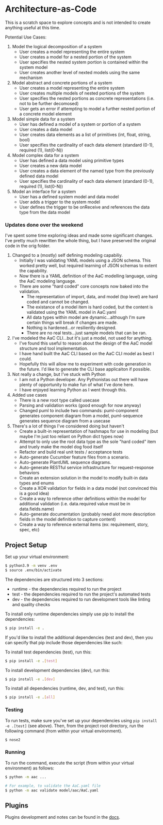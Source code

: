 # Architecture-as-Code

This is a scratch space to explore concepts and is not intended to create anything useful at this time.

Potential Use Cases:
1) Model the logical decomposition of a system
    - User creates a model representing the entire system
    - User creates a model for a nested portion of the system
    - User specifies the nested system portion is contained within the system model
    - User creates another level of nexted models using the same mechanism
2) Model abstract and concrete portions of a system
    - User creates a model representing the entire system
    - User creates multiple models of nested portions of the system
    - User specifies the nested portions as concrete representations (i.e. not to be further decomosed)
    - User gets an error if attempting to model a further nested portion of a concrete model element
3) Model simple data for a system
    - User has defined a model of a system or portion of a system
    - User creates a data model
    - User creates data elements as a list of primitives (int, float, string, bool)
    - User specifies the cardinality of each data element (standard (0-1), required (1), list(0-N))
4) Model complex data for a system
    - User has defined a data model using primitive types
    - User creates a new data model
    - User creates a data element of the named type from the previously defined data model
    - User specifies the cardinality of each data element (standard (0-1), required (1), list(0-N))
5) Model an interface for a system
    - User has a defined system model and data model
    - User adds a trigger to the system model
    - User defines the trigger to be onReceive and references the data type from the data model


### Updates done over the weekend
I've spent some time exploring ideas and made some significant changes.  I've pretty much rewritten the whole thing, but I have preserved the original code in the orig folder.
1) Changed to a (mostly) self defining modeling capabiliy.
    - Initially I was validating YAML models using a JSON schema.  This worked pretty well, but required learning of JSON schemas to extent the capability.
    - Now there is a YAML definition of the AaC modelling language, using the AaC modeling language.
    - There are some "hard coded" core concepts now baked into the validation.
        - The representation of import, data, and model (top level) are hard coded and cannot be changed.
        - The existance of a model item is hard coded, but the content is validated using the YAML model in AaC.yaml
        - All data types within model are dynamic...although I'm sure certain things will break if changes are made.
        - Nothing is hardened...or resiliently designed.
        - There are no real tests...just sample models that can be ran.
2) I've modeled the AaC CLI...but it's just a model, not used for anything.
    - I've found this useful to reason about the design of the AaC model structure and tool implementation.
    - I have hand built the AaC CLI based on the AaC CLI model as best I could.
    - Hopefully this will allow me to experiment with code generation in the future.  I'd like to generate the CLI base applicaiton if possible.
3) Not really a change, but I've stuck with Python
    - I am not a Python developer.  Any Pythonistas out there will have plenty of opportunity to make fun of what I've done here.
    - I have enjoyed learning Python as I went through this.
4) Added use cases
    - There is a new root type called usecase
    - Parsing and validation works (good enough for now anyway)
    - Changed puml to include two commands:  puml-component generates component diagram from a model, puml-sequence generates sequence diagram from a usecase
4) There's a lot of things I've considered doing but haven't
    - Create a built-in representation of hashmaps for use in modeling (but maybe I'm just too reliant on Python dict types now)
    - Attempt to only use the root data type as the sole "hard coded" item and truely make the model dog food itself
    - Refactor and build real unit tests / acceptance tests
    - Auto-generate Cucumber feature files from a scenario.
    - Auto-generate PlantUML sequence diagrams.
    - Auto-generate RESTful service infrastructure for request-response behaviors
    - Create an extension solution in the model to modify built-in data types and enums
    - Create a XOR validation for fields in a data model (not convinced this is a good idea)
    - Create a way to reference other definitions within the model for additional validation (i.e. data.required value must be in data.fields.name)
    - Auto-generate documentation (probably need alot more description fields in the model definition to capture content)
    - Create a way to reference external items (ex: requirement, story, spec, etc)


## Project Setup

Set up your virtual environment:

```bash
$ python3.9 -m venv .env
$ source .env/bin/activate
```

The dependencies are structured into 3 sections: 
- runtime - the dependencies required to run the project
- test - the dependencies required to run the project's automated tests
- dev - the dependencies required to run development tools like linting and quality checks

To install only runtime dependencies simply use pip to install the dependencies:
```bash
$ pip install -e .
```

If you'd like to install the additional dependencies (test and dev), then you can specify that pip include those dependencies like such:

To install test dependencies (test), run this:
```bash
$ pip install -e .[test]
```

To install development dependencies (dev), run this:
```bash
$ pip install -e .[dev]
```

To install all dependencies (runtime, dev, and test), run this:
```bash
$ pip install -e .[all]
```

### Testing

To run tests, make sure you've set up your dependencies using `pip install -e .[test]` (see above). Then, from the project root directory, run the following command (from within your virtual environment).

```bash
$ nose2
```

### Running

To run the command, execute the script (from within your virtual environment) as follows:

```bash
$ python -m aac ...

# For example, to validate the AaC.yaml file
$ python -m aac validate model/aac/AaC.yaml
```

## Plugins
Plugins development and notes can be found in the [docs](./docs/Plugins.md).
